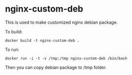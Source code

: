 # nginx-custom-deb

This is used to make customized nginx debian package.

To build:

```
docker build -t nginx-custom-deb .
```

To run:

```
docker run -i -t -v /tmp:/tmp nginx-custom-deb /bin/bash
```

Then you can copy debian package to /tmp folder.
